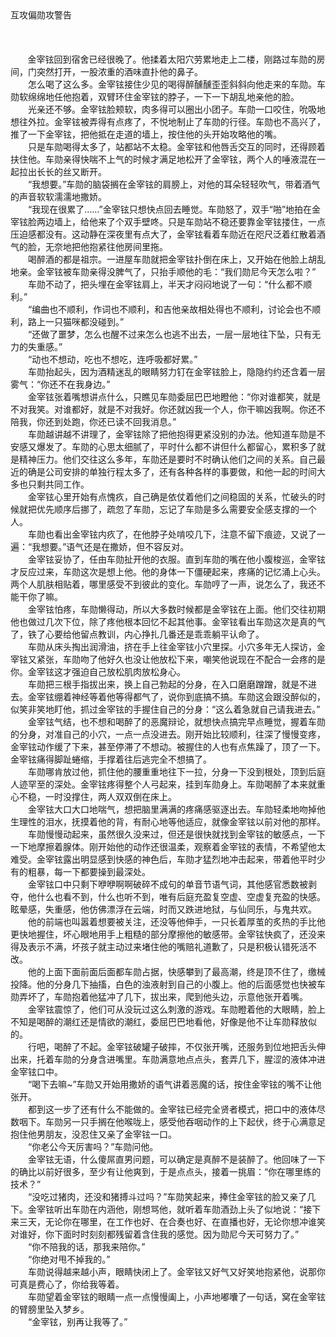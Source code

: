 <div>
<div>互攻偏勋攻警告　　<br/>
<br/>
<br/>
<br/>
&nbsp; &nbsp; &nbsp; &nbsp;金宰铉回到宿舍已经很晚了。他揉着太阳穴劳累地走上二楼，刚路过车勋的房间，门突然打开，一股浓重的酒味直扑他的鼻子。</div>

<div>　　怎么喝了这么多。金宰铉接住少见的喝得醉醺醺歪歪斜斜向他走来的车勋。车勋软绵绵地任他抱着，双臂环住金宰铉的脖子，一下一下胡乱地亲他的脸。</div>

<div>　　光亲还不够。金宰铉脸颊软，肉多得可以圈出小团子。车勋一口咬住，吮吸地想往外拉。金宰铉被弄得有点疼了，不悦地制止了车勋的行径。车勋也不高兴了，推了一下金宰铉，把他抵在走道的墙上，按住他的头开始攻略他的嘴。</div>

<div>　　只是车勋喝得太多了，站都站不太稳。金宰铉和他唇舌交互的同时，还得顾着扶住他。车勋亲得快喘不上气的时候才满足地松开了金宰铉，两个人的唾液混在一起拉出长长的丝又断开。</div>

<div>　　“我想要。”车勋的脑袋搁在金宰铉的肩膀上，对他的耳朵轻轻吹气，带着酒气的声音软软濡濡地撒娇。</div>

<div>　　“我现在很累了……”金宰铉只想快点回去睡觉。车勋怒了，双手“啪”地拍在金宰铉脸两边墙上，给他来了个双手壁咚。只是车勋站不稳还要靠金宰铉搂住，一点压迫感都没有。这动静在深夜里有点大了，金宰铉看着车勋近在咫尺泛着红散着酒气的脸，无奈地把他抱紧往他房间里拖。</div>

<div>　　喝醉酒的都是祖宗。一进屋车勋就把金宰铉扑倒在床上，又开始在他脸上胡乱地亲。金宰铉被车勋亲得没脾气了，只抬手顺他的毛：“我们勋尼今天怎么啦？”</div>

<div>　　车勋不动了，把头埋在金宰铉肩上，半天才闷闷地说了一句：“什么都不顺利。”</div>

<div>　　“编曲也不顺利，作词也不顺利，和吉他亲故相处得也不顺利，讨论会也不顺利，路上一只猫咪都没碰到。”</div>

<div>　　“还做了噩梦，怎么也醒不过来怎么也逃不出去，一层一层地往下坠，只有无力的失重感。”</div>

<div>　　“动也不想动，吃也不想吃，连呼吸都好累。”</div>

<div>　　车勋抬起头，因为酒精迷乱的眼睛努力钉在金宰铉脸上，隐隐约约还含着一层雾气：“你还不在我身边。”</div>

<div>　　金宰铉张着嘴想讲点什么，只瞧见车勋委屈巴巴地瞪他：“你对谁都笑，就是不对我笑。对谁都好，就是不对我好。你还就凶我一个人，你干嘛凶我啊。你还不陪我，你还到处跑，你还已读不回我消息。”</div>

<div>　　车勋越讲越不讲理了，金宰铉除了把他抱得更紧没别的办法。他知道车勋是不安感又爆发了。车勋的心思太细腻了，平时什么都不讲但什么都留心，累积多了就是精神压力。他们交往这么多年，车勋还是要时不时确认他们之间的关系。自己最近的确是公司安排的单独行程太多了，还有各种各样的事要做，和他一起的时间大多也只剩共同工作。</div>

<div>　　金宰铉心里开始有点愧疚，自己确是依仗着他们之间稳固的关系，忙破头的时候就把优先顺序后挪了，疏忽了车勋，忘记了车勋是多么需要安全感支撑的一个人。</div>

<div>　　车勋也看出金宰铉内疚了，在他脖子处啃咬几下，注意不留下痕迹，又说了一遍：“我想要。”语气还是在撒娇，但不容反对。</div>

<div>　　金宰铉妥协了，任由车勋扯开他的衣服。直到车勋的嘴在他小腹梭巡，金宰铉才反应过来，车勋这次是想上他。他的身体一下僵硬起来，疼痛的记忆涌上心头。两个人肌肤相贴着，哪里感受不到彼此的变化。车勋哼了一声，说怎么了，我还不能干你了嘛。</div>

<div>　　金宰铉怕疼，车勋懒得动，所以大多数时候都是金宰铉在上面。他们交往初期他也做过几次下位，除了疼他根本回忆不起其他事。金宰铉看出车勋这次是真的气了，铁了心要给他留点教训，内心挣扎几番还是乖乖躺平认命了。</div>

<div>　　车勋从床头掏出润滑油，挤在手上往金宰铉小穴里探。小穴多年无人探访，金宰铉又紧张，车勋吻了他好久也没让他放松下来，嘲笑他说现在不配合一会疼的是你。金宰铉这才强迫自己放松肌肉放松身心。</div>

<div>　　车勋把三根手指拔出来，换上自己勃起的分身，在入口磨磨蹭蹭，就是不进去。金宰铉绷着神经等着他等得都气了，说你到底搞不搞。车勋这会跟没醉似的，似笑非笑地盯他，抓过金宰铉的手握住自己的分身：“这么着急就自己请我进去。”</div>

<div>　　金宰铉气结，也不想和喝醉了的恶魔辩论，就想快点搞完早点睡觉，握着车勋的分身，对准自己的小穴，一点一点没进去。刚开始比较顺利，往深了慢慢变疼，金宰铉动作缓了下来，甚至停滞了不想动。被握住的人也有点焦躁了，顶了一下。金宰铉痛得脚趾蜷缩，手撑着往后逃完全不想搞了。</div>

<div>　　车勋哪肯放过他，抓住他的腰重重地往下一拉，分身一下没到根处，顶到后庭人迹罕至的深处。金宰铉疼得整个人弓起来，挂到车勋身上。车勋喝醉了本来就重心不稳，一时没撑住，两人双双倒在床上。</div>

<div>　　金宰铉大口大口地喘气，想把脑里满满的疼痛感驱逐出去。车勋轻柔地吻掉他生理性的泪水，抚摸着他的背，有耐心地等他适应，就像金宰铉以前对他的那样。</div>

<div>　　车勋慢慢动起来，虽然很久没来过，但还是很快就找到金宰铉的敏感点，一下一下地摩擦着腺体。刚开始他的动作还很温柔，观察着金宰铉的表情，不希望他太难受。金宰铉露出明显感到快感的神色后，车勋才猛烈地冲击起来，带着他平时少有的粗暴，每一下都要操到最深处。</div>

<div>　　金宰铉口中只剩下咿咿啊啊破碎不成句的单音节语气词，其他感官悉数被剥夺，他什么也看不到，什么也听不到，唯有后庭充盈复空虚、空虚复充盈的快感。眩晕感，失重感，他仿佛漂浮在云端，时而又跌进地狱，与仙同乐，与鬼共欢。</div>

<div>　　他的前端也叫嚣着想要被关注，还没等他伸手，一只长着厚茧的炙热的手比他更快地握住，坏心眼地用手上粗糙的部分摩擦他的敏感带。金宰铉快疯了，还没来得及表示不满，坏孩子就主动过来堵住他的嘴赔礼道歉了，只是积极认错死活不改。</div>

<div>　　他的上面下面前面后面都车勋占据，快感攀到了最高潮，终是顶不住了，缴械投降。他的分身几下抽搐，白色的浊液射到自己的小腹上。他的后面感觉也快被车勋弄坏了，车勋抱着他猛冲了几下，拔出来，爬到他头边，示意他张开着嘴。</div>

<div>　　金宰铉震惊了，他们可从没玩过这么刺激的游戏。车勋瞪着他的大眼睛，脸上不知是喝醉的潮红还是情欲的潮红，委屈巴巴地看他，好像是他不让车勋释放似的。</div>

<div>　　行吧，喝醉了不起。金宰铉破罐子破摔，不仅张开嘴，还服务到位地把舌头伸出来，托着车勋的分身含进嘴里。车勋满意地点点头，套弄几下，腥涩的液体冲进金宰铉口中。</div>

<div>　　“喝下去嘛~”车勋又开始用撒娇的语气讲着恶魔的话，按住金宰铉的嘴不让他张开。</div>

<div>　　都到这一步了还有什么不能做的。金宰铉已经完全贤者模式，把口中的液体尽数咽下。车勋另一只手搁在他喉咙上，感受他吞咽动作的上下起伏，终于心满意足抱住他男朋友，没忍住又亲了金宰铉一口。</div>

<div>　　“你老公今天厉害吗？”车勋问他。</div>

<div>　　金宰铉无语，什么傻屌直男问题，可以确定是真醉不是装醉了。他回味了一下的确比以前好很多，至少有让他爽到，于是点点头，接着一挑眉：“你在哪里练的技术？”</div>

<div>　　“没吃过猪肉，还没和猪搏斗过吗？”车勋笑起来，捧住金宰铉的脸又亲了几下。金宰铉听出车勋在内涵他，刚想骂他，就听着车勋酒劲上头了似地说：“接下来三天，无论你在哪里，在工作也好、在合奏也好、在直播也好，无论你想冲谁笑对谁好，你下面时时刻刻都残留着含住我的感觉。因为勋尼今天可努力了。”</div>

<div>　　“你不陪我的话，那我来陪你。”</div>

<div>　　“你绝对甩不掉我的。”</div>

<div>　　车勋说得越来越小声，眼睛快闭上了。金宰铉又好气又好笑地抱紧他，说那你可真是费心了，你给我等着。</div>

<div>　　车勋望着金宰铉的眼睛一点一点慢慢阖上，小声地嘟囔了一句话，窝在金宰铉的臂膀里坠入梦乡。</div>

<div>　　“金宰铉，别再让我等了。”</div>

<div>　　</div>

<div>　　</div>

<div>　　</div>

<div>　　</div>

<div>　　</div>
